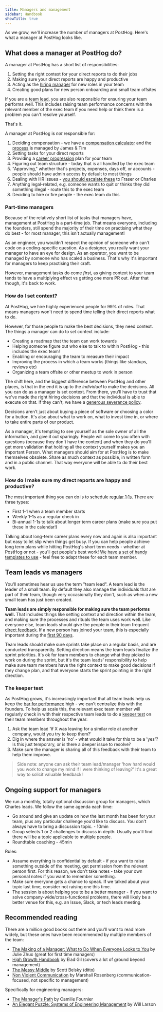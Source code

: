 ```yaml
---
title: Managers and management
sidebar: Handbook
showTitle: true
---
```


As we grow, we'll increase the number of managers at PostHog. Here's what a manager at PostHog looks like.

## What does a manager at PostHog do?

A manager at PostHog has a short list of responsibilities:
1. Setting the right context for your direct reports to do their jobs
2. Making sure your direct reports are happy and productive
3. Acting as the [hiring manager](/handbook/people/hiring-process#the-role-of-the-hiring-manager) for new roles in your team
4. Creating good plans for new person onboarding and small team offsites

If you are a [team lead](/handbook/company/management#a-note-on-team-leads-vs-managers), you are also responsible for ensuring your team performs well. This includes raising team performance concerns with the relevant member of the exec team if you need help or think there is a problem you can't resolve yourself.

That's it.

A manager at PostHog is _not_ responsible for:
1. Deciding compensation - we have a [compensation calculator](/handbook/people/compensation) and the [process](/handbook/people/compensation#pay-reviews) is managed by James & Tim
2. Setting tasks for your direct reports
3. Providing a [career progression](/handbook/people/career-progression) plan for your team
4. Figuring out team structure - today that is all handled by the exec team
5. "Approving," whether that's projects, expenses, days off, or accounts - people should have admin access by default to most things
6. Dealing with HR issues - [you should escalate these](/handbook/people/grievances) to Fraser or Charles
7. Anything legal-related, e.g. someone wants to quit or thinks they did something illegal - route this to the exec team
8. Deciding to hire or fire people - the exec team do this

### Part-time managers

Because of the relatively short list of tasks that managers have, management at PostHog is a part-time job. That means everyone, including the founders, still spend the majority of their time on practising what they do best - for most manager, this isn't actually management!

As an engineer, you wouldn't respect the opinion of someone who can't code on a coding-specific question.
As a designer, you really want your manager to have an eye for design.
As an operator, you want to be managed by someone who has scaled a business.
That's why it's important for managers to keep practising their craft.

However, management tasks do come _first_, as giving context to your team tends to have a multiplying effect vs getting one more PR out. After that though, it's back to work.

### How do I set context?

At PostHog, we hire highly experienced people for 99% of roles. That means managers won't need to spend time telling their direct reports what to do.

However, for those people to make the best decisions, they need context. The things a manager can do to set context include:
- Creating a roadmap that the team can work towards
- Helping someone figure out who else to talk to within PostHog - this includes the exec team!
- Enabling or encouraging the team to measure their impact
- Improving the process in which a team works (things like standups, reviews etc)
- Organizing a team offsite or other meetup to work in person

The shift here, and the biggest difference between PostHog and other places, is that in the end it is up to the _individual_ to make the decisions. All you can do as a manager is set context. From there, you'll have to trust that we've made the right hiring decisions and that the individual is able to execute on that. If they can't, we have a [generous severance policy](/handbook/people/compensation#severance).

Decisions aren't just about buying a piece of software or choosing a color for a button. It's also about what to work on, what to invest time in, or where to take entire parts of our product.

As a manager, it's tempting to see yourself as the sole owner of all the information, and give it out sparingly. People will come to you often with questions (because they don't have the context) and when they do you'll get more validation that holding all the context yourself makes you an Important Person. What managers should aim for at PostHog is to make themselves obsolete. Share as much context as possible, in written form and in a public channel. That way everyone will be able to do their best work.

### How do I make sure my direct reports are happy and productive?

The most important thing you can do is to schedule [regular 1:1s](https://github.com/PostHog/meta/tree/main/.github/1-1-TEMPLATES). There are three types:
- First 1-1 when a team member starts
- Weekly 1-1s as a regular check in
- Bi-annual 1-1s to talk about longer term career plans (make sure you put these in the calendar!)

Talking about long-term career plans every now and again is also important but easy to let slip when things get busy. If you can help people achieve long term plans while hitting PostHog's short term needs - whether at PostHog or not - you'll get people's best work! [We have a set of handy templates to use](https://github.com/PostHog/meta/tree/main/.github/1-1-TEMPLATES) - feel free to adapt these for each team member.

## Team leads vs managers

You'll sometimes hear us use the term "team lead". A team lead is the leader of a small team. By default they also manage the individuals that are part of their team, though very occasionally they don't, such as when a new small team has just been created. 

**Team leads are simply responsible for making sure the team performs well.** That includes things like setting context and direction within the team, and making sure the processes and rituals the team uses work well. Like everyone else, team leads should give the people in their team frequent [direct feedback](/handbook/people/feedback). If a new person has joined your team, this is especially important during the [first 90 days](/handbook/people/onboarding#306090-day-check-ins). 

Team leads should make sure sprints take place on a regular basis, and are conducted transparently. Setting direction means the team leads finalize the sprint priorities. It's ok for team members to change what they picked to work on during the sprint, but it's the team leads' responsibility to help make sure team members have the right context to make good decisions if they change plan, and that everyone starts the sprint pointing in the right direction.

### The keeper test

As PostHog grows, it's increasingly important that all team leads help us keep the [bar for performance](/handbook/values#6-talent-compounds) high - we can't centralize this with the founders. To help us scale this, the relevant exec team member will regularly check in with their respective team leads to do a [keeper test](https://jobs.netflix.com/culture) on their team members throughout the year:

1. Ask the team lead 'if X was leaving for a similar role at another company, would you try to keep them?'
2. Dig in where the answer is 'no' - what would it take for this to be a 'yes'? Is this just temporary, or is there a deeper issue to resolve?
3. Make sure the manager is sharing all of this feedback with their team to help them improve.

> Side note: anyone can ask their team lead/manager 'how hard would you work to change my mind if I were thinking of leaving?' It's a great way to solicit valuable feedback!

## Ongoing support for managers

We run a monthly, totally optional discussion group for managers, which Charles leads. We follow the same agenda each time:

- Go around and give an update on how the last month has been for your team, plus any particular challenge you'd like to discuss. You don't always have to bring a discussion topic. - 10min
- Group selects 1 or 2 challenges to discuss in depth. Usually you'll find there will be a topic applicable to multiple people.
- Roundtable coaching - 45min

Rules:
- Assume everything is confidential by default - if you want to raise something outside of the meeting, get permission from the relevant person first. For this reason, we don't take notes - take your own personal notes if you want to remember something. 
- Make sure everyone gets a chance to speak. If we talked about your topic last time, consider not raising one this time. 
- The session is about helping you to be a better manager - if you want to solve company-wide/cross-functional problems, there will likely be a better venue for this, e.g. an Issue, Slack, or tech leads meeting. 

## Recommended reading

There are a million good books out there and you'll want to read more widely, but these ones have been recommended by multiple members of the team:

- [The Making of a Manager: What to Do When Everyone Looks to You](https://www.goodreads.com/book/show/38821039-the-making-of-a-manager) by Julie Zhuo (great for first time managers)
- [High Growth Handbook](https://www.goodreads.com/book/show/40536148-high-growth-handbook) by Elad Gil (covers a lot of ground beyond management)
- [The Messy Middle](https://www.goodreads.com/book/show/40179007-the-messy-middle) by Scott Belsky (ditto)
- [Non Violent Communication](https://www.goodreads.com/book/show/3601593-non-violent-communication-a-language-of-life) by Marshall Rosenberg (communication-focused, not specific to management)

Specifically for engineering managers:
- [The Manager's Path](https://www.goodreads.com/en/book/show/33369254) by Camille Fournier
- [An Elegant Puzzle: Systems of Engineering Management](https://www.goodreads.com/en/book/show/45303387) by Will Larson
